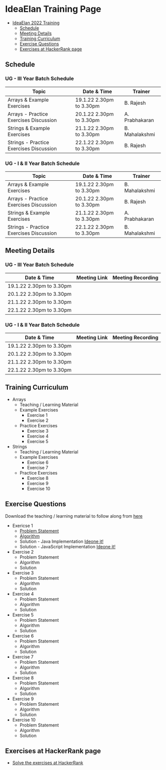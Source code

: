 # IdeaElan Training Page
- [IdeaElan 2022 Training](#ideaelan-2022-training)
  - [Schedule](#schedule)
  - [Meeting Details](#meeting-details)
  - [Training Curriculum](#training-curriculum)
  - [Exercise Questions](#exercise-questions)
  - [Exercises at HackerRank page](#exercises-at-hackerrank-page)

## Schedule

### UG - III Year Batch Schedule

|                 Topic                              | Date & Time               | Trainer                                      |
|-----------------------------------------------------|--------------------|------------------------------------------------|
|              Arrays & Example Exercises           | 19.1.22 2.30pm to 3.30pm |                    B. Rajesh                        |
|              Arrays - Practice Exercises Discussion     | 20.1.22 2.30pm to 3.30pm |                     A. Prabhakaran                       |
|              Strings & Example Exercises     | 21.1.22 2.30pm to 3.30pm |                       B. Mahalakshmi                     |
|              Strings - Practice Exercises Discussion     | 22.1.22 2.30pm to 3.30pm |                       B. Rajesh                     |

### UG - I & II Year Batch Schedule

|                 Topic                              | Date & Time               | Trainer                                      |
|-----------------------------------------------------|--------------------|------------------------------------------------|
|              Arrays & Example Exercises           | 19.1.22 2.30pm to 3.30pm |                    B. Mahalakshmi                        |
|              Arrays - Practice Exercises Discussion     | 20.1.22 2.30pm to 3.30pm |                     B. Rajesh                       |
|              Strings & Example Exercises     | 21.1.22 2.30pm to 3.30pm |                       A. Prabhakaran                     |
|              Strings - Practice Exercises Discussion     | 22.1.22 2.30pm to 3.30pm |                       B. Mahalakshmi                     |

## Meeting Details

### UG - III Year Batch Schedule

|                 Date & Time                              | Meeting Link               | Meeting Recording                                      |
|-----------------------------------------------------|--------------------|------------------------------------------------|
|        19.1.22 2.30pm to 3.30pm                 |  |                                            |
|              20.1.22 2.30pm to 3.30pm     |  |                                            |
|              21.1.22 2.30pm to 3.30pm     |  |                                           |
|              22.1.22 2.30pm to 3.30pm     |  |                                           |

### UG - I & II Year Batch Schedule

|                 Date & Time                              | Meeting Link               | Meeting Recording                                      |
|-----------------------------------------------------|--------------------|------------------------------------------------|
|        19.1.22 2.30pm to 3.30pm                 |  |                                            |
|              20.1.22 2.30pm to 3.30pm     |  |                                            |
|              21.1.22 2.30pm to 3.30pm     |  |                                           |
|              22.1.22 2.30pm to 3.30pm     |  |                                           |

## Training Curriculum

- Arrays
  - Teaching / Learning Material
  - Example Exercises
    - Exercise 1
    - Exercise 2
  - Practice Exercises
    - Exercise 3
    - Exercise 4
    - Exercise 5
- Strings
  - Teaching / Learning Material
  - Example Exercises
    - Exercise 6
    - Exercise 7
  - Practice Exercises
    - Exercise 8
    - Exercise 9
    - Exercise 10

## Exercise Questions

Download the teaching / learning material to follow along from [here]()

- Exericse 1
  - [Problem Statement]()
  - [Algorithm]() 
  - Solution - Java Implementation [Ideone it!](https://ideone.com/hFQeJk)
  - Solution - JavaScript Implementation [Ideone it!](https://ideone.com/hFQeJk)
- Exercise 2
  - Problem Statement
  - Algorithm
  - Solution
- Exercise 3
  - Problem Statement
  - Algorithm
  - Solution
- Exercise 4
  - Problem Statement
  - Algorithm
  - Solution
- Exercise 5
  - Problem Statement
  - Algorithm
  - Solution
- Exercise 6
  - Problem Statement
  - Algorithm
  - Solution
- Exercise 7
  - Problem Statement
  - Algorithm
  - Solution
- Exercise 8
  - Problem Statement
  - Algorithm
  - Solution
- Exercise 9
  - Problem Statement
  - Algorithm
  - Solution
- Exercise 10
  - Problem Statement
  - Algorithm
  - Solution

## Exercises at HackerRank page

- [Solve the exercises at HackerRank]()

<script 
        async
        src="https://utteranc.es/client.js"
        repo="g-sathish/ideaelan"
        issue-term="title"
        theme="github-light"
        crossorigin="anonymous"
></script>
